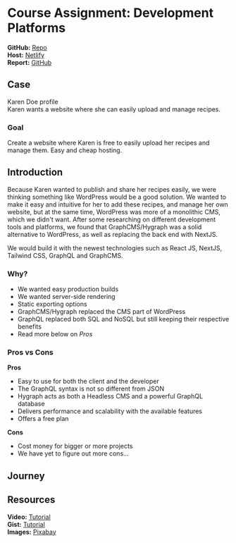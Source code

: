 # Course Assignment: Development Platforms


**GitHub:** [Repo](https://github.com/siljeangelvik/development_platforms_ca)  
**Host:** [Netlify](https://developmentplatforms.netlify.app/)  
**Report:** [GitHub](https://github.com/siljeangelvik/development_platforms_ca/blob/main/notes.md)


## Case  
Karen Doe profile  
Karen wants a website where she can easily upload and manage recipes.

### Goal  
Create a website where Karen is free to easily upload her recipes and manage them.
Easy and cheap hosting.  


## Introduction  
Because Karen wanted to publish and share her recipes easily, we were thinking something like WordPress would be a good solution.
We wanted to make it easy and intuitive for her to add these recipes, and manage her own website, but at the same time, WordPress was more of a monolithic CMS, which we didn't want.
After some researching on different development tools and platforms, we found that GraphCMS/Hygraph was a solid alternative to WordPress, as well as replacing the back end with NextJS.

We would build it with the newest technologies such as React JS, NextJS, Tailwind CSS, GraphQL and GraphCMS.

### Why?
* We wanted easy production builds
* We wanted server-side rendering
* Static exporting options
* GraphCMS/Hygraph replaced the CMS part of WordPress
* GraphQL replaced both SQL and NoSQL but still keeping their respective benefits
* Read more below on _Pros_

### Pros vs Cons
**Pros**
* Easy to use for both the client and the developer
* The GraphQL syntax is not so different from JSON
* Hygraph acts as both a Headless CMS and a powerful GraphQL database
* Delivers performance and scalability with the available features
* Offers a free plan

**Cons**
* Cost money for bigger or more projects
* We have yet to figure out more cons...


## Journey



## Resources  

**Video:** [Tutorial](https://www.youtube.com/watch?app=desktop&v=HYv55DhgTuA)   
**Gist:** [Tutorial](https://gist.github.com/adrianhajdin/2b2e8509a48229baf9bb9b53d4a31c91)  
**Images:** [Pixabay](https://pixabay.com/no/photos/search/chicken%20fried%20rice/?manual_search=1)  



